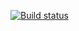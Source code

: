 [![Build status](https://ci.appveyor.com/api/projects/status/ya28ubov3j2y6pil?svg=true)](https://ci.appveyor.com/project/AsotikovAnton/ra-2-1)

